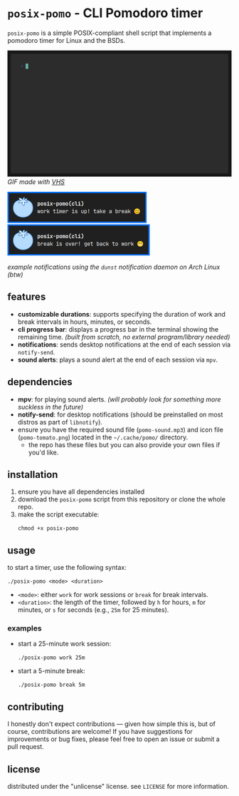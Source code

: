 # `posix-pomo` - CLI Pomodoro timer 

`posix-pomo` is a simple POSIX-compliant shell script that implements a pomodoro timer for Linux and the BSDs.

![posix-pomo demo in a GIF](.assets/posix-pomo.gif)
*GIF made with [VHS](https://github.com/charmbracelet/vhs)*

![posix-pomo notifications image 0](.assets/posix-pomo-notif0.png)
![posix-pomo notifications image 1](.assets/posix-pomo-notif1.png)

*example notifications using the `dunst` notification daemon on Arch Linux (btw)*

## features

- **customizable durations**: supports specifying the duration of work and break intervals in hours, minutes, or seconds.
- **cli progress bar**: displays a progress bar in the terminal showing the remaining time. *(built from scratch, no external program/library needed)*
- **notifications**: sends desktop notifications at the end of each session via `notify-send`.
- **sound alerts**: plays a sound alert at the end of each session via `mpv`.

## dependencies

- **mpv**: for playing sound alerts. *(will probably look for something more suckless in the future)*
- **notify-send**: for desktop notifications (should be preinstalled on most distros as part of `libnotify`).
- ensure you have the required sound file (`pomo-sound.mp3`) and icon file (`pomo-tomato.png`) located in the `~/.cache/pomo/` directory.
    * the repo has these files but you can also provide your own files if you'd like.

## installation

1. ensure you have all dependencies installed
2. download the `posix-pomo` script from this repository or clone the whole repo.
3. make the script executable:
   ```
   chmod +x posix-pomo
   ```

## usage

to start a timer, use the following syntax:

```
./posix-pomo <mode> <duration>
```

- `<mode>`: either `work` for work sessions or `break` for break intervals.
- `<duration>`: the length of the timer, followed by `h` for hours, `m` for minutes, or `s` for seconds (e.g., `25m` for 25 minutes).

### examples

- start a 25-minute work session:
  ```
  ./posix-pomo work 25m
  ```
- start a 5-minute break:
  ```
  ./posix-pomo break 5m
  ```

## contributing

I honestly don't expect contributions — given how simple this is, but of course, contributions are welcome! If you have suggestions for improvements or bug fixes, please feel free to open an issue or submit a pull request.

## license

distributed under the "unlicense" license. see `LICENSE` for more information.
